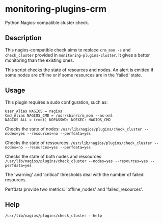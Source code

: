 # monitoring-plugins-crm
Python Nagios-compatible cluster check.

## Description

This nagios-compatible check aims to replace `crm_mon -s` and `check_cluster` provided in `monitoring-plugins-cluster`. It gives a better monitoring than the existing ones.

This script checks the state of resources and nodes. An alert is emitted if
some nodes are offline or if some resources are in the 'failed' state.

## Usage
This plugin requires a sudo configuration, such as:

```
User_Alias NAGIOS = nagios
Cmd_Alias NAGIOS_CMD = /usr/sbin/crm_mon --as-xml
NAGIOS ALL = (root) NOPASSWD: NOEXEC: NAGIOS_CMD
```

Checks the state of nodes: ```/usr/lib/nagios/plugins/check_cluster --nodes=yes --resources=no --perfdata=yes```

Checks the state of ressources: ```/usr/lib/nagios/plugins/check_cluster --nodes=no --resources=yes --perfdata=yes```

Checks the state of both nodes and ressources: ```/usr/lib/nagios/plugins/check_cluster --nodes=yes --resources=yes --perfdata=yes```

The 'warning' and 'critical' thresholds deal with the number of failed resources.

Perfdata provide two metrics: 'offline_nodes' and 'failed_resources'.

## Help

```/usr/lib/nagios/plugins/check_cluster --help```

